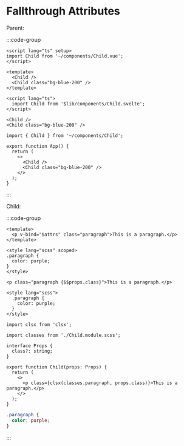 # Fallthrough Attributes

Parent:

:::code-group

```vue [Vue]
<script lang="ts" setup>
import Child from '~/components/Child.vue';
</script>

<template>
  <Child />
  <Child class="bg-blue-200" />
</template>
```

```svelte [Svelte]
<script lang="ts">
  import Child from '$lib/components/Child.svelte';
</script>

<Child />
<Child class="bg-blue-200" />
```

```tsx [React]
import { Child } from '~/components/Child';

export function App() {
  return (
    <>
      <Child />
      <Child class="bg-blue-200" />
    </>
  );
}
```

:::

Child:

:::code-group

```vue [Vue]
<template>
  <p v-bind="$attrs" class="paragraph">This is a paragraph.</p>
</template>

<style lang="scss" scoped>
.paragraph {
  color: purple;
}
</style>
```

```svelte [Svelte]
<p class="paragraph {$$props.class}">This is a paragraph.</p>

<style lang="scss">
  .paragraph {
    color: purple;
  }
</style>
```

```tsx [React]
import clsx from 'clsx';

import classes from './Child.module.scss';

interface Props {
  class?: string;
}

export function Child(props: Props) {
  return (
    <>
      <p class={clsx(classes.paragraph, props.class)}>This is a paragraph.</p>
    </>
  );
}
```

```scss [React (Child.module.scss)]
.paragraph {
  color: purple;
}
```

:::
